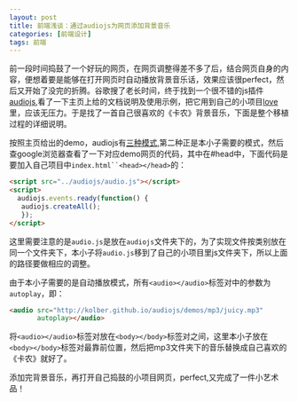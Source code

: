 ```yaml
---
layout: post
title: 前端浅谈：通过audiojs为网页添加背景音乐
categories: [前端设计]
tags: 前端
---
```


前一段时间捣鼓了一个好玩的网页，在网页调整得差不多了后，结合网页自身的内容，便想着要是能够在打开网页时自动播放背景音乐话，效果应该很perfect，然后又开始了没完的折腾。谷歌搜了老长时间，终于找到一个很不错的js插件[audiojs](http://kolber.github.io/audiojs/),看了一下主页上给的文档说明及使用示例，把它用到自己的小项目[love](https://github.com/willard-yuan/love)里，应该无压力。于是找了一首自己很喜欢的《卡农》背景音乐，下面是整个移植过程的详细说明。

按照主页给出的demo，audiojs有[三种模式](http://kolber.github.io/audiojs/demos/test3.html),第二种正是本小子需要的模式，然后查google浏览器查看了一下对应demo网页的代码，其中在#head中，下面代码是要加入自己项目中`index.html``<head></head>`的：

```html
<script src="../audiojs/audio.js"></script>
<script>
  audiojs.events.ready(function() {
   audiojs.createAll();
   });
</script>
```

这里需要注意的是`audio.js`是放在`audiojs`文件夹下的，为了实现文件按类别放在同一个文件夹下，本小子将`audio.js`移到了自己的小项目里js文件夹下，所以上面的路径要做相应的调整。

由于本小子需要的是自动播放模式，所有`<audio></audio>`标签对中的参数为`autoplay`，即：

```html
<audio src="http://kolber.github.io/audiojs/demos/mp3/juicy.mp3"
       autoplay></audio>
```

将`<audio></audio>`标签对放在`<body></body>`标签对之间，这里本小子放在`<body></body>`标签对最靠前位置，然后把mp3文件夹下的音乐替换成自己喜欢的《卡农》就好了。

添加完背景音乐，再打开自己捣鼓的小项目网页，perfect,又完成了一件小艺术品！
